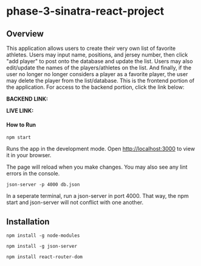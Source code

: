 # phase-3-sinatra-react-project

## Overview
This application allows users to create their very own list of favorite athletes. Users may input name, positions, and jersey number, then click "add player" to post onto the database and update the list. Users may also edit/update the names of the players/athletes on the list. And finally, if the user no longer no longer considers a player as a favorite player, the user may delete the player from the list/database. This is the frontend portion of the application. For access to the backend portion, click the link below:

**BACKEND LINK:** 

**LIVE LINK:** 


#### How to Run

`npm start`

Runs the app in the development mode.
Open [http://localhost:3000](http://localhost:3000) to view it in your browser.

The page will reload when you make changes.
You may also see any lint errors in the console.

`json-server -p 4000 db.json`

In a seperate terminal, run a json-server in port 4000. That way, the npm start and json-server will not conflict with one another.

## Installation

```
npm install -g node-modules
```

```
npm install -g json-server
```

```
npm install react-router-dom
```

